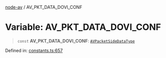 [node-av](../globals.md) / AV\_PKT\_DATA\_DOVI\_CONF

# Variable: AV\_PKT\_DATA\_DOVI\_CONF

> `const` **AV\_PKT\_DATA\_DOVI\_CONF**: [`AVPacketSideDataType`](../type-aliases/AVPacketSideDataType.md)

Defined in: [constants.ts:657](https://github.com/seydx/av/blob/f8631fc881b394300b1479f511d55cf1c370a87f/src/constants/constants.ts#L657)
